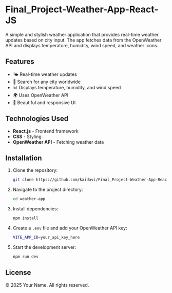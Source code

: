 # Final_Project-Weather-App-React-JS

A simple and stylish weather application that provides real-time weather updates based on city input. The app fetches data from the OpenWeather API and displays temperature, humidity, wind speed, and weather icons.

## Features
- 🌤 Real-time weather updates
- 🔎 Search for any city worldwide
- 📊 Displays temperature, humidity, and wind speed
- 🌍 Uses OpenWeather API
- 🎨 Beautiful and responsive UI

## Technologies Used
- **React.js** - Frontend framework
- **CSS** - Styling
- **OpenWeather API** - Fetching weather data

## Installation
1. Clone the repository:
   ```sh
   git clone https://github.com/kaidavi/Final_Project-Weather-App-React-JS.git
   ```
2. Navigate to the project directory:
   ```sh
   cd weather-app
   ```
3. Install dependencies:
   ```sh
   npm install
   ```
4. Create a `.env` file and add your OpenWeather API key:
   ```sh
   VITE_APP_ID=your_api_key_here
   ```
5. Start the development server:
   ```sh
   npm run dev
   ```

## License
© 2025 Your Name. All rights reserved.
